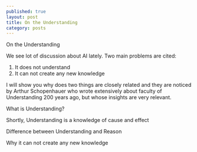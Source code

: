 ```yaml
---
published: true
layout: post
title: On the Understanding
category: posts
---
```


On the Understanding

We see lot of discussion about AI lately. Two main problems are cited: 

1. It does not understand
2. It can not create any new knowledge

I will show you why does two things are closely related and they are noticed by Arthur Schopenhauer who wrote extensively about faculty of Understanding 200 years ago, but whose insights are very relevant.


What is Understanding?

Shortly, Understanding is a knowledge of cause and effect 

Difference between Understanding and Reason

Why it can not create any new knowledge



